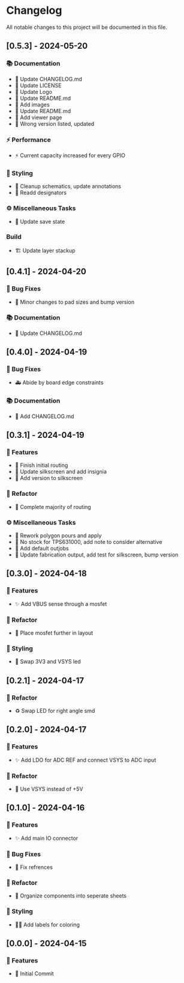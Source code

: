 # Changelog

All notable changes to this project will be documented in this file.

## [0.5.3] - 2024-05-20

### 📚 Documentation

- 📝 Update CHANGELOG.md
- :memo: Update LICENSE
- :memo: Update Logo
- :memo: Update README.md
- :memo: Add images
- :memo: Update README.md
- :memo: Add viewer page
- :memo: Wrong version listed, updated

### ⚡ Performance

- :zap: Current capacity increased for every GPIO

### 🎨 Styling

- :lipstick: Cleanup schematics, update annotations
- :lipstick: Readd designators

### ⚙️ Miscellaneous Tasks

- :wrench: Update save state

### Build

- :building_construction: Update layer stackup

## [0.4.1] - 2024-04-20

### 🐛 Bug Fixes

- :bug: Minor changes to pad sizes and bump version

### 📚 Documentation

- :memo: Update CHANGELOG.md

## [0.4.0] - 2024-04-19

### 🐛 Bug Fixes

- :ambulance: Abide by board edge constraints

### 📚 Documentation

- :memo: Add CHANGELOG.md

## [0.3.1] - 2024-04-19

### 🚀 Features

- :construction: Finish initial routing
- :lipstick: Update silkscreen and add insignia
- :lipstick: Add version to silkscreen

### 🚜 Refactor

- :construction: Complete majority of routing

### ⚙️ Miscellaneous Tasks

- :construction: Rework polygon pours and apply
- :memo: No stock for TPS631000, add note to consider alternative
- :wrench: Add default outjobs
- :wrench: Update fabrication output, add test for silkscreen, bump version

## [0.3.0] - 2024-04-18

### 🚀 Features

- :sparkles: Add VBUS sense through a mosfet

### 🚜 Refactor

- :art: Place mosfet further in layout

### 🎨 Styling

- :construction: Swap 3V3 and VSYS led

## [0.2.1] - 2024-04-17

### 🚜 Refactor

- :recycle: Swap LED for right angle smd

## [0.2.0] - 2024-04-17

### 🚀 Features

- :sparkles: Add LDO for ADC REF and connect VSYS to ADC input

### 🚜 Refactor

- :truck: Use VSYS instead of +5V

## [0.1.0] - 2024-04-16

### 🚀 Features

- :sparkles: Add main IO connector

### 🐛 Bug Fixes

- :bug: Fix refrences

### 🚜 Refactor

- :art: Organize components into seperate sheets

### 🎨 Styling

- :technologist: Add labels for coloring

## [0.0.0] - 2024-04-15

### 🚀 Features

- :tada: Initial Commit

<!-- generated by git-cliff -->
